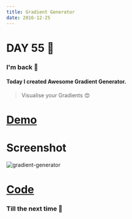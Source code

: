 ```yaml
---
title: Gradient Generator
date: 2016-12-25
---
```


# DAY 55 👾 

### I'm back 💙

#### Today I created Awesome Gradient Generator.

> Visualise your Gradients :heart_eyes:

# [Demo](https://deadcoder0904.github.io/gradient-generator)

# Screenshot

![gradient-generator](http://imgur.com/Dgd7Gjj.png)

# [Code](https://github.com/deadcoder0904/gradient-generator)

### Till the next time 👻 
